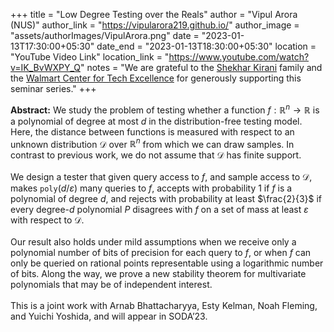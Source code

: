 +++
title = "Low Degree Testing over the Reals"
author = "Vipul Arora (NUS)"
author_link = "https://vipularora219.github.io/"
author_image = "assets/authorImages/VipulArora.png"
date = "2023-01-13T17:30:00+05:30"
date_end = "2023-01-13T18:30:00+05:30"
location = "YouTube Video Link"
location_link = "https://www.youtube.com/watch?v=IK_BvWXPY_Q"
notes = "We are grateful to the <a href = "https://www.accel.com/people/shekhar-kirani" target= "_blank">Shekhar Kirani</a> family and the <a href = "https://www.csa.iisc.ac.in/cfe-walmart/" target= "_blank">Walmart Center for Tech Excellence</a> for generously supporting this seminar series."
+++

<b>Abstract:</b>
We study the problem of testing whether a function $f: \mathbb{R}^n \to \mathbb{R}$ is a polynomial of degree at most $d$ in
the distribution-free testing model. Here, the distance between functions is measured with respect to an
unknown distribution $\mathcal{D}$ over $\mathbb{R}^n$ from which we can draw samples. In contrast to previous work,
we do not assume that $\mathcal{D}$ has finite support.
<br><br>
We design a tester that given query access to $f$, and sample access to $\mathcal{D}$, makes
$\texttt{poly}(d/\varepsilon)$ many queries to $f$, accepts with probability $1$ if $f$ is a polynomial of degree $d$,
and rejects with probability at least $\frac{2}{3}$ if every degree-$d$ polynomial $P$ disagrees with $f$ on a
set of mass at least $\varepsilon$ with respect to $\mathcal{D}$.
<br><br>
Our result also holds under mild assumptions when we receive only a polynomial number of bits of precision for each
query to $f$, or when $f$ can only be queried on rational points representable using a logarithmic number of bits.
Along the way, we prove a new stability theorem for multivariate polynomials that may be of independent interest.
<br><br>
This is a joint work with Arnab Bhattacharyya, Esty Kelman, Noah Fleming, and Yuichi Yoshida, and will appear in SODA’23.